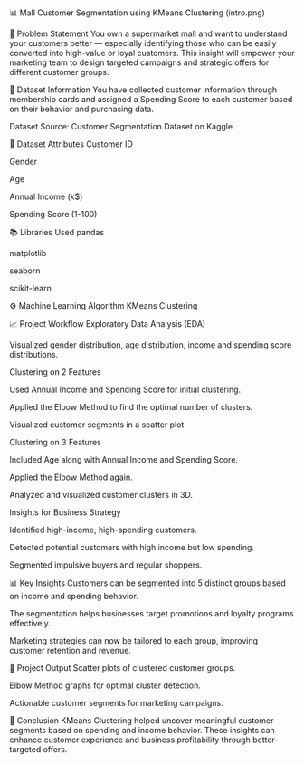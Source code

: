 📊 Mall Customer Segmentation using KMeans Clustering
(intro.png)


📌 Problem Statement
You own a supermarket mall and want to understand your customers better — especially identifying those who can be easily converted into high-value or loyal customers. This insight will empower your marketing team to design targeted campaigns and strategic offers for different customer groups.

📑 Dataset Information
You have collected customer information through membership cards and assigned a Spending Score to each customer based on their behavior and purchasing data.

Dataset Source:
Customer Segmentation Dataset on Kaggle

📄 Dataset Attributes
Customer ID

Gender

Age

Annual Income (k$)

Spending Score (1-100)

📚 Libraries Used
pandas

matplotlib

seaborn

scikit-learn

⚙️ Machine Learning Algorithm
KMeans Clustering

📈 Project Workflow
Exploratory Data Analysis (EDA)

Visualized gender distribution, age distribution, income and spending score distributions.

Clustering on 2 Features

Used Annual Income and Spending Score for initial clustering.

Applied the Elbow Method to find the optimal number of clusters.

Visualized customer segments in a scatter plot.

Clustering on 3 Features

Included Age along with Annual Income and Spending Score.

Applied the Elbow Method again.

Analyzed and visualized customer clusters in 3D.

Insights for Business Strategy

Identified high-income, high-spending customers.

Detected potential customers with high income but low spending.

Segmented impulsive buyers and regular shoppers.

📊 Key Insights
Customers can be segmented into 5 distinct groups based on income and spending behavior.

The segmentation helps businesses target promotions and loyalty programs effectively.

Marketing strategies can now be tailored to each group, improving customer retention and revenue.

📎 Project Output
Scatter plots of clustered customer groups.

Elbow Method graphs for optimal cluster detection.

Actionable customer segments for marketing campaigns.

📌 Conclusion
KMeans Clustering helped uncover meaningful customer segments based on spending and income behavior. These insights can enhance customer experience and business profitability through better-targeted offers.




